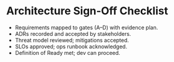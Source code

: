 # Architecture Sign‑Off Checklist
- Requirements mapped to gates (A–D) with evidence plan.
- ADRs recorded and accepted by stakeholders.
- Threat model reviewed; mitigations accepted.
- SLOs approved; ops runbook acknowledged.
- Definition of Ready met; dev can proceed.

